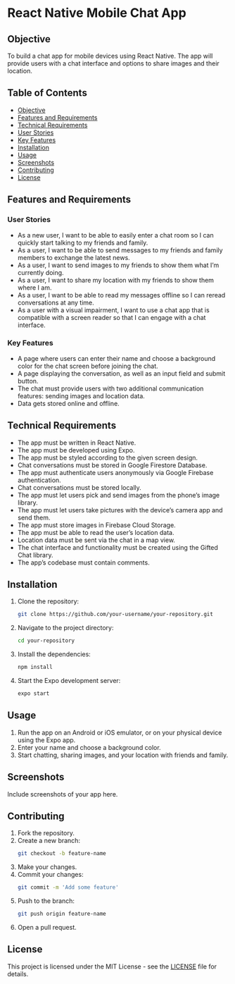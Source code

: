 
# React Native Mobile Chat App

## Objective
To build a chat app for mobile devices using React Native. The app will provide users with a chat interface and options to share images and their location.

## Table of Contents
- [Objective](#objective)
- [Features and Requirements](#features-and-requirements)
- [Technical Requirements](#technical-requirements)
- [User Stories](#user-stories)
- [Key Features](#key-features)
- [Installation](#installation)
- [Usage](#usage)
- [Screenshots](#screenshots)
- [Contributing](#contributing)
- [License](#license)

## Features and Requirements

### User Stories
- As a new user, I want to be able to easily enter a chat room so I can quickly start talking to my friends and family.
- As a user, I want to be able to send messages to my friends and family members to exchange the latest news.
- As a user, I want to send images to my friends to show them what I’m currently doing.
- As a user, I want to share my location with my friends to show them where I am.
- As a user, I want to be able to read my messages offline so I can reread conversations at any time.
- As a user with a visual impairment, I want to use a chat app that is compatible with a screen reader so that I can engage with a chat interface.

### Key Features
- A page where users can enter their name and choose a background color for the chat screen before joining the chat.
- A page displaying the conversation, as well as an input field and submit button.
- The chat must provide users with two additional communication features: sending images and location data.
- Data gets stored online and offline.

## Technical Requirements
- The app must be written in React Native.
- The app must be developed using Expo.
- The app must be styled according to the given screen design.
- Chat conversations must be stored in Google Firestore Database.
- The app must authenticate users anonymously via Google Firebase authentication.
- Chat conversations must be stored locally.
- The app must let users pick and send images from the phone’s image library.
- The app must let users take pictures with the device’s camera app and send them.
- The app must store images in Firebase Cloud Storage.
- The app must be able to read the user’s location data.
- Location data must be sent via the chat in a map view.
- The chat interface and functionality must be created using the Gifted Chat library.
- The app’s codebase must contain comments.

## Installation
1. Clone the repository:
   ```sh
   git clone https://github.com/your-username/your-repository.git
   ```
2. Navigate to the project directory:
   ```sh
   cd your-repository
   ```
3. Install the dependencies:
   ```sh
   npm install
   ```
4. Start the Expo development server:
   ```sh
   expo start
   ```

## Usage
1. Run the app on an Android or iOS emulator, or on your physical device using the Expo app.
2. Enter your name and choose a background color.
3. Start chatting, sharing images, and your location with friends and family.

## Screenshots
Include screenshots of your app here.

## Contributing
1. Fork the repository.
2. Create a new branch:
   ```sh
   git checkout -b feature-name
   ```
3. Make your changes.
4. Commit your changes:
   ```sh
   git commit -m 'Add some feature'
   ```
5. Push to the branch:
   ```sh
   git push origin feature-name
   ```
6. Open a pull request.

## License
This project is licensed under the MIT License - see the [LICENSE](LICENSE) file for details.
